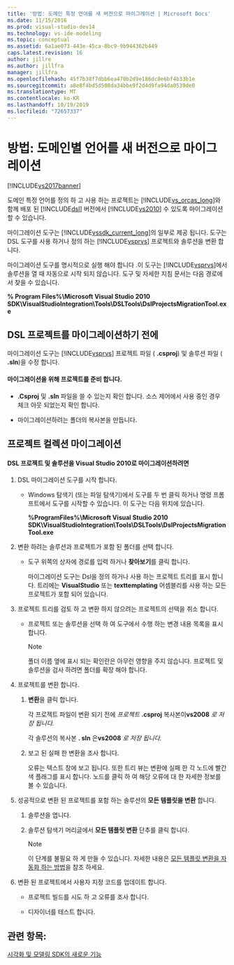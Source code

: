 ```yaml
---
title: '방법: 도메인 특정 언어를 새 버전으로 마이그레이션 | Microsoft Docs'
ms.date: 11/15/2016
ms.prod: visual-studio-dev14
ms.technology: vs-ide-modeling
ms.topic: conceptual
ms.assetid: 6a1ae073-443e-45ca-8bc9-9b944362b449
caps.latest.revision: 16
author: jillre
ms.author: jillfra
manager: jillfra
ms.openlocfilehash: 45f7b38f7dbb6ea470b2d9e186dc8e6bf4b33b1e
ms.sourcegitcommit: a8e8f4bd5d508da34bbe9f2d4d9fa94da0539de0
ms.translationtype: MT
ms.contentlocale: ko-KR
ms.lasthandoff: 10/19/2019
ms.locfileid: "72657337"
---
```

# <a name="how-to-migrate-a-domain-specific-language-to-a-new-version"></a>방법: 도메인별 언어를 새 버전으로 마이그레이션
[!INCLUDE[vs2017banner](../includes/vs2017banner.md)]

도메인 특정 언어를 정의 하 고 사용 하는 프로젝트는 [!INCLUDE[vs_orcas_long](../includes/vs-orcas-long-md.md)]와 함께 배포 된 [!INCLUDE[dsl](../includes/dsl-md.md)] 버전에서 [!INCLUDE[vs2010](../includes/vs2010-md.md)] 수 있도록 마이그레이션할 수 있습니다.

 마이그레이션 도구는 [!INCLUDE[vssdk_current_long](../includes/vssdk-current-long-md.md)]의 일부로 제공 됩니다. 도구는 DSL 도구를 사용 하거나 정의 하는 [!INCLUDE[vsprvs](../includes/vsprvs-md.md)] 프로젝트와 솔루션을 변환 합니다.

 마이그레이션 도구를 명시적으로 실행 해야 합니다 .이 도구는 [!INCLUDE[vsprvs](../includes/vsprvs-md.md)]에서 솔루션을 열 때 자동으로 시작 되지 않습니다. 도구 및 자세한 지침 문서는 다음 경로에서 찾을 수 있습니다.

 **% Program Files%\Microsoft Visual Studio 2010 SDK\VisualStudioIntegration\Tools\DSLTools\DslProjectsMigrationTool.exe**

## <a name="before-you-migrate-your-dsl-projects"></a>DSL 프로젝트를 마이그레이션하기 전에
 마이그레이션 도구는 [!INCLUDE[vsprvs](../includes/vsprvs-md.md)] 프로젝트 파일 ( **.csproj**) 및 솔루션 파일 ( **.sln**)을 수정 합니다.

#### <a name="to-prepare-projects-for-migration"></a>마이그레이션을 위해 프로젝트를 준비 합니다.

- **.Csproj** 및 **.sln** 파일을 쓸 수 있는지 확인 합니다. 소스 제어에서 사용 중인 경우 체크 아웃 되었는지 확인 합니다.

- 마이그레이션하려는 폴더의 복사본을 만듭니다.

## <a name="migrating-a-collection-of-projects"></a>프로젝트 컬렉션 마이그레이션

#### <a name="to-migrate-dsl-projects-and-solutions-to-visual-studio-2010"></a>DSL 프로젝트 및 솔루션을 Visual Studio 2010로 마이그레이션하려면

1. DSL 마이그레이션 도구를 시작 합니다.

   - Windows 탐색기 (또는 파일 탐색기)에서 도구를 두 번 클릭 하거나 명령 프롬프트에서 도구를 시작할 수 있습니다. 이 도구는 다음 위치에 있습니다.

        **%ProgramFiles%\Microsoft Visual Studio 2010 SDK\VisualStudioIntegration\Tools\DSLTools\DslProjectsMigrationTool.exe**

2. 변환 하려는 솔루션과 프로젝트가 포함 된 폴더를 선택 합니다.

   - 도구 위쪽의 상자에 경로를 입력 하거나 **찾아보기**를 클릭 합니다.

     마이그레이션 도구는 Dsl을 정의 하거나 사용 하는 프로젝트 트리를 표시 합니다. 트리에는 **VisualStudio** 또는 **texttemplating** 어셈블리를 사용 하는 모든 프로젝트가 포함 되어 있습니다.

3. 프로젝트 트리를 검토 하 고 변환 하지 않으려는 프로젝트의 선택을 취소 합니다.

   - 프로젝트 또는 솔루션을 선택 하 여 도구에서 수행 하는 변경 내용 목록을 표시 합니다.

       > [!NOTE]
       > 폴더 이름 옆에 표시 되는 확인란은 아무런 영향을 주지 않습니다. 프로젝트 및 솔루션을 검사 하려면 폴더를 확장 해야 합니다.

4. 프로젝트를 변환 합니다.

   1. **변환**을 클릭 합니다.

        각 프로젝트 파일이 변환 되기 전에 _프로젝트_ **.csproj** 복사본이**vs2008** _로 저장 됩니다._

        각 솔루션의 복사본 **. sln** 은**vs2008** _로 저장 됩니다._

   2. 보고 된 실패 한 변환을 조사 합니다.

        오류는 텍스트 창에 보고 됩니다. 또한 트리 뷰는 변환에 실패 한 각 노드에 빨간색 플래그를 표시 합니다. 노드를 클릭 하 여 해당 오류에 대 한 자세한 정보를 볼 수 있습니다.

5. 성공적으로 변환 된 프로젝트를 포함 하는 솔루션의 **모든 템플릿을 변환** 합니다.

   1. 솔루션을 엽니다.

   2. 솔루션 탐색기 머리글에서 **모든 템플릿 변환** 단추를 클릭 합니다.

       > [!NOTE]
       > 이 단계를 불필요 하 게 만들 수 있습니다. 자세한 내용은 [모든 템플릿 변환을 자동화 하는 방법](https://msdn.microsoft.com/b63cfe20-fe5e-47cc-9506-59b29bca768a)을 참조 하세요.

6. 변환 된 프로젝트에서 사용자 지정 코드를 업데이트 합니다.

   - 프로젝트 빌드를 시도 하 고 오류를 조사 합니다.

   - 디자이너를 테스트 합니다.

## <a name="see-also"></a>관련 항목:
 [시각화 및 모델링 SDK의 새로운 기능](../misc/what-s-new-in-visualization-and-modeling-sdk.md)
